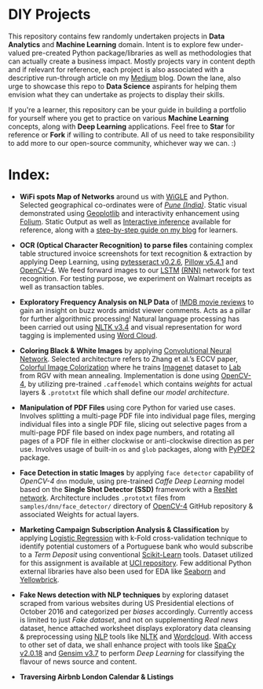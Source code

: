 # DIY Projects
This repository contains few randomly undertaken projects in **Data Analytics** and **Machine Learning** domain. Intent is to explore few under-valued pre-created Python package/libraries as well as methodologies that can actually create a business impact. Mostly projects vary in content depth and if relevant for reference, each project is also associated with a descriptive run-through article on my [Medium](https://medium.com/@neuralnets) blog. Down the lane, also urge to showcase this repo to **Data Science** aspirants for helping them envision what they can undertake as projects to display their skills. 

If you're a learner, this repository can be your guide in building a portfolio for yourself where you get to practice on various **Machine Learning** concepts, along with **Deep Learning** applications. Feel free to **Star** for reference or **Fork** if willing to contribute. All of us need to take responsibility to add more to our open-source community, whichever way we can. :)

# Index:
* **WiFi spots Map of Networks** around us with [WiGLE](https://wigle.net/) and Python. Selected geographical co-ordinates were of *[Pune (India)](https://www.pmc.gov.in/en/geographic-information-systems)*. Static visual demonstrated using [Geoplotlib](https://pypi.org/project/geoplotlib/) and interactivity enhancement using [Folium](https://pypi.org/project/folium/). Static Output as well as [Interactive inference](https://www.youtube.com/watch?v=s1ACNtf6oS0) available for reference, along with a [step-by-step guide on my blog](https://medium.com/@neuralnets/building-a-wifi-spots-map-of-networks-around-you-with-wigle-and-python-5adf72a48140) for learners.

* **OCR (Optical Character Recognition) to parse files** containing complex table structured invoice screenshots for text recognition & extraction by applying Deep Learning, using [pytesseract v0.2.6](https://pypi.org/project/pytesseract/), [Pillow v5.4.1](https://pypi.org/project/Pillow/) and [OpenCV-4](https://pypi.org/project/opencv-python/). We feed forward images to our [LSTM](https://en.wikipedia.org/wiki/Long_short-term_memory) [(RNN)](https://en.wikipedia.org/wiki/Recurrent_neural_network) network for text recognition. For testing purpose, we experiment on Walmart receipts as well as transaction tables.

* **Exploratory Frequency Analysis on NLP Data** of [IMDB movie reviews](https://www.kaggle.com/utathya/imdb-review-dataset) to gain an insight on buzz words amidst viewer comments. Acts as a pillar for further algorithmic processing! Natural language processing has been carried out using [NLTK v3.4](https://pypi.org/project/nltk/) and visual representation for word tagging is implemented using [Word Cloud](https://pypi.org/project/wordcloud/).
 
* **Coloring Black & White Images** by applying [Convolutional Neural Network](https://en.wikipedia.org/wiki/Convolutional_neural_network). Selected architecture refers to Zhang et al.’s ECCV paper, [Colorful Image Colorization](http://richzhang.github.io/colorization/) where he trains [Imagenet](http://image-net.org/) dataset to [Lab](https://en.wikipedia.org/wiki/CIELAB_color_space) from RGV with mean annealing. Implementation is done using [OpenCV-4](https://pypi.org/project/opencv-python/), by utilizing pre-trained `.caffemodel` which contains *weights* for actual layers & `.prototxt` file which shall define our *model architecture*.

* **Manipulation of PDF Files** using core Python for varied use cases. Involves splitting a multi-page PDF file into individual page files, merging individual files into a single PDF file, slicing out selective pages from a multi-page PDF file based on index page numbers, and rotating all pages of a PDF file in either clockwise or anti-clockwise direction as per use. Involves usage of built-in `os` and `glob` packages, along with [PyPDF2](https://pypi.org/project/PyPDF2/) package.

* **Face Detection in static Images** by applying `face detector` capability of *OpenCV-4* `dnn` module, using pre-trained *Caffe Deep Learning* model based on the **Single Shot Detector (SSD)** framework with a [ResNet network](https://en.wikipedia.org/wiki/ResNet). Architecture includes `.prototxt` files from `samples/dnn/face_detector/` directory of [OpenCV-4](https://pypi.org/project/opencv-python/) GitHub repository & associated Weights for actual layers.

* **Marketing Campaign Subscription Analysis & Classification** by applying [Logistic Regression](https://scikit-learn.org/stable/modules/generated/sklearn.linear_model.LogisticRegression.html#sklearn.linear_model.LogisticRegression) with k-Fold cross-validation technique to identify potential customers of a Portuguese bank who would subscribe to a *Term Deposit* using conventional [Scikit-Learn](https://scikit-learn.org/stable/) tools. Dataset utilized for this assignment is available at [UCI repository](https://archive.ics.uci.edu/ml/datasets/bank+marketing). Few additional Python external libraries have also been used for EDA like [Seaborn](https://pypi.org/project/seaborn/) and [Yellowbrick](https://pypi.org/project/yellowbrick/).

* **Fake News detection with NLP techniques** by exploring dataset scraped from various websites during US Presidential elections of  October 2016 and categorized per *biases* accordingly. Currently access is limited to just *Fake dataset*, and not on supplementing *Real news* dataset, hence attached worksheet displays exploratory data cleansing & preprocessing using [NLP](https://en.wikipedia.org/wiki/Natural_language_processing) tools like [NLTK](https://pypi.org/project/nltk/) and [Wordcloud](https://pypi.org/project/wordcloud/). With access to other set of data, we shall enhance project with tools like [SpaCy v2.0.18](https://pypi.org/project/spacy/) and [Gensim v3.7](https://pypi.org/project/gensim/) to perform *Deep Learning* for classifying the flavour of news source and content.

* **Traversing Airbnb London Calendar & Listings**
